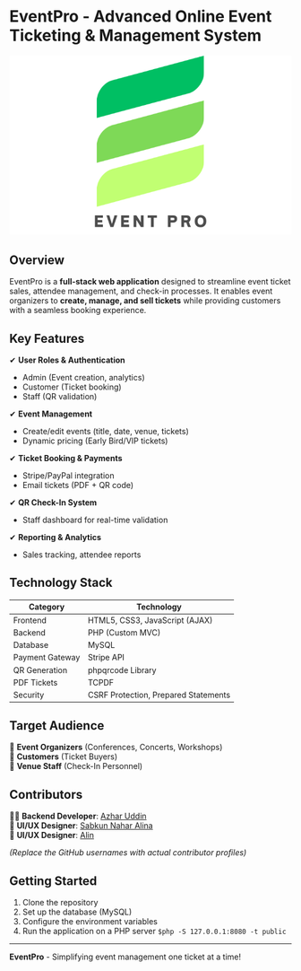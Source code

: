 # EventPro - Advanced Online Event Ticketing & Management System

![EventPro Banner](public/event-pro.png)

## Overview

EventPro is a **full-stack web application** designed to streamline event ticket sales, attendee management, and check-in processes. It enables event organizers to **create, manage, and sell tickets** while providing customers with a seamless booking experience.

## Key Features

✔ **User Roles & Authentication**  
- Admin (Event creation, analytics)  
- Customer (Ticket booking)  
- Staff (QR validation)  

✔ **Event Management**  
- Create/edit events (title, date, venue, tickets)  
- Dynamic pricing (Early Bird/VIP tickets)  

✔ **Ticket Booking & Payments**  
- Stripe/PayPal integration  
- Email tickets (PDF + QR code)  

✔ **QR Check-In System**  
- Staff dashboard for real-time validation  

✔ **Reporting & Analytics**  
- Sales tracking, attendee reports  

## Technology Stack

| Category         | Technology                     |
|------------------|--------------------------------|
| Frontend         | HTML5, CSS3, JavaScript (AJAX) |
| Backend          | PHP (Custom MVC)               |
| Database         | MySQL                          |
| Payment Gateway  | Stripe API                     |
| QR Generation    | phpqrcode Library              |
| PDF Tickets      | TCPDF                          |
| Security         | CSRF Protection, Prepared Statements |

## Target Audience

🎯 **Event Organizers** (Conferences, Concerts, Workshops)  
🎯 **Customers** (Ticket Buyers)  
🎯 **Venue Staff** (Check-In Personnel)  

## Contributors

👨‍💻 **Backend Developer**: [ Azhar Uddin](https://github.com/4xrhd)  
🎨 **UI/UX Designer**: [Sabkun Nahar Alina](https://github.com/sabikun-nahar-alina)  
🎨 **UI/UX Designer**: [Alin](https://github.com/username)  

*(Replace the GitHub usernames with actual contributor profiles)*

## Getting Started

1. Clone the repository
2. Set up the database (MySQL)
3. Configure the environment variables
4. Run the application on a PHP server
`$php -S 127.0.0.1:8080 -t public`
---

**EventPro** - Simplifying event management one ticket at a time!
